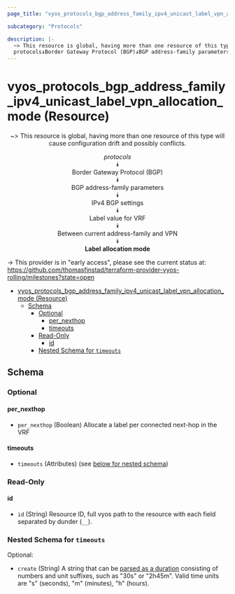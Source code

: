 ```yaml
---
page_title: "vyos_protocols_bgp_address_family_ipv4_unicast_label_vpn_allocation_mode Resource - vyos"

subcategory: "Protocols"

description: |-
  ~> This resource is global, having more than one resource of this type will cause configuration drift and possibly conflicts.
  protocols⯯Border Gateway Protocol (BGP)⯯BGP address-family parameters⯯IPv4 BGP settings⯯Label value for VRF⯯Between current address-family and VPN⯯Label allocation mode
---
```


# vyos_protocols_bgp_address_family_ipv4_unicast_label_vpn_allocation_mode (Resource)
<center>

~> This resource is global, having more than one resource of this type will cause configuration drift and possibly conflicts.

*protocols*  
⯯  
Border Gateway Protocol (BGP)  
⯯  
BGP address-family parameters  
⯯  
IPv4 BGP settings  
⯯  
Label value for VRF  
⯯  
Between current address-family and VPN  
⯯  
**Label allocation mode**


</center>

-> This provider is in "early access", please see the current status at: https://github.com/thomasfinstad/terraform-provider-vyos-rolling/milestones?state=open

<!--TOC-->

- [vyos_protocols_bgp_address_family_ipv4_unicast_label_vpn_allocation_mode (Resource)](#vyos_protocols_bgp_address_family_ipv4_unicast_label_vpn_allocation_mode-resource)
  - [Schema](#schema)
    - [Optional](#optional)
      - [per_nexthop](#per_nexthop)
      - [timeouts](#timeouts)
    - [Read-Only](#read-only)
      - [id](#id)
    - [Nested Schema for `timeouts`](#nested-schema-for-timeouts)

<!--TOC-->

<!-- schema generated by tfplugindocs -->
## Schema

### Optional

#### per_nexthop
- `per_nexthop` (Boolean) Allocate a label per connected next-hop in the VRF
#### timeouts
- `timeouts` (Attributes) (see [below for nested schema](#nestedatt--timeouts))

### Read-Only

#### id
- `id` (String) Resource ID, full vyos path to the resource with each field separated by dunder (`__`).

<a id="nestedatt--timeouts"></a>
### Nested Schema for `timeouts`

Optional:

- `create` (String) A string that can be [parsed as a duration](https://pkg.go.dev/time#ParseDuration) consisting of numbers and unit suffixes, such as &#34;30s&#34; or &#34;2h45m&#34;. Valid time units are &#34;s&#34; (seconds), &#34;m&#34; (minutes), &#34;h&#34; (hours).
